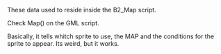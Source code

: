 These data used to reside inside the B2_Map script.

Check Map() on the GML script.

Basically, it tells whitch sprite to use, the MAP and the conditions for the sprite to appear.
Its weird, but it works.
